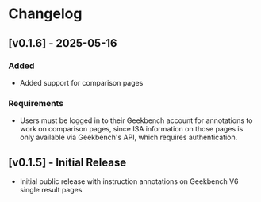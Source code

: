 # Changelog

## [v0.1.6] - 2025-05-16

### Added
- Added support for comparison pages

### Requirements
- Users must be logged in to their Geekbench account for annotations to work on comparison pages, 
 since ISA information on those pages is only available via Geekbench's API, which requires authentication.


## [v0.1.5] - Initial Release
- Initial public release with instruction annotations on Geekbench V6 single result pages
